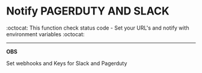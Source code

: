 # Notify PAGERDUTY AND SLACK

:octocat: This function check status code - Set your URL's and notify with environment variables :octocat:

-------------------------------------------------------------------------------------------------

**OBS**

Set webhooks and Keys for Slack and Pagerduty 
